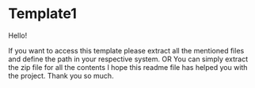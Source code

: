 # Template1
Hello!

If you want to access this template please extract all the mentioned files and define the path in your respective system. 
OR
You can simply extract the zip file for all the contents
I hope this readme file has helped you with the project.
Thank you so much.

